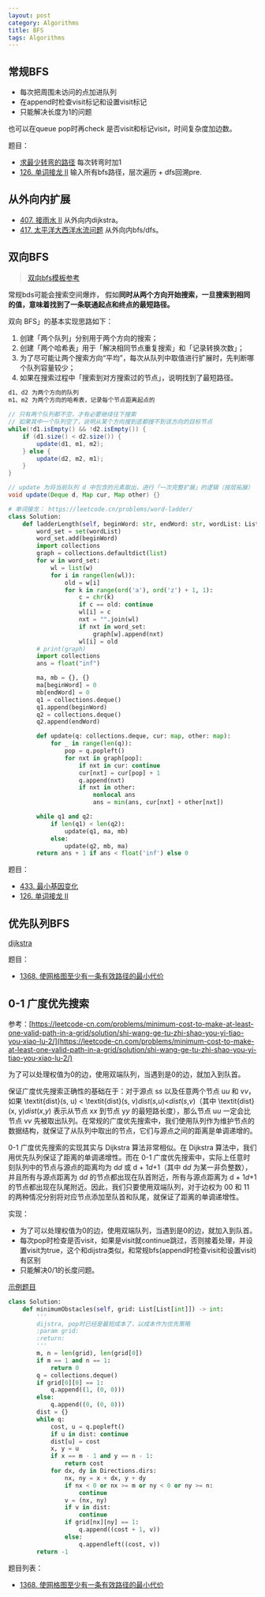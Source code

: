 ```yaml
---
layout: post
category: Algorithms
title: BFS
tags: Algorithms
---
```


## 常规BFS

- 每次把周围未访问的点加进队列
- 在append时检查visit标记和设置visit标记
- 只能解决长度为1的问题



也可以在queue pop时再check 是否visit和标记visit，时间复杂度加边数。



题目：

- [求最少转弯的路径](https://mafulong.github.io/2018/08/27/bfs%E6%9C%80%E5%B0%8F%E8%BD%AC%E5%BC%AF%E8%B7%AF%E5%BE%84/) 每次转弯时加1
- [126. 单词接龙 II](https://leetcode.cn/problems/word-ladder-ii/) 输入所有bfs路径，层次遍历 + dfs回溯pre.

## 从外向内扩展

- [407. 接雨水 II](https://leetcode.cn/problems/trapping-rain-water-ii/) 从外向内dijkstra。
- [417. 太平洋大西洋水流问题](https://leetcode.cn/problems/pacific-atlantic-water-flow/) 从外向内bfs/dfs。 

## 双向BFS

> [双向bfs模板参考](https://leetcode-cn.com/problems/open-the-lock/solution/gong-shui-san-xie-yi-ti-shuang-jie-shuan-wyr9/)

常规bds可能会搜索空间爆炸， 假如**同时从两个方向开始搜索，一旦搜索到相同的值，意味着找到了一条联通起点和终点的最短路径。**



双向 BFS」的基本实现思路如下：

1. 创建「两个队列」分别用于两个方向的搜索；
2. 创建「两个哈希表」用于「解决相同节点重复搜索」和「记录转换次数」；
3. 为了尽可能让两个搜索方向“平均”，每次从队列中取值进行扩展时，先判断哪个队列容量较少；
4. 如果在搜索过程中「搜索到对方搜索过的节点」，说明找到了最短路径。

```java
d1、d2 为两个方向的队列
m1、m2 为两个方向的哈希表，记录每个节点距离起点的
    
// 只有两个队列都不空，才有必要继续往下搜索
// 如果其中一个队列空了，说明从某个方向搜到底都搜不到该方向的目标节点
while(!d1.isEmpty() && !d2.isEmpty()) {
    if (d1.size() < d2.size()) {
        update(d1, m1, m2);
    } else {
        update(d2, m2, m1);
    }
}

// update 为将当前队列 d 中包含的元素取出，进行「一次完整扩展」的逻辑（按层拓展）
void update(Deque d, Map cur, Map other) {}
```

```python
# 单词接龙： https://leetcode.cn/problems/word-ladder/
class Solution:
    def ladderLength(self, beginWord: str, endWord: str, wordList: List[str]) -> int:
        word_set = set(wordList)
        word_set.add(beginWord)
        import collections
        graph = collections.defaultdict(list)
        for w in word_set:
            wl = list(w)
            for i in range(len(wl)):
                old = w[i]
                for k in range(ord('a'), ord('z') + 1, 1):
                    c = chr(k)
                    if c == old: continue
                    wl[i] = c
                    nxt = "".join(wl)
                    if nxt in word_set:
                        graph[w].append(nxt)
                    wl[i] = old
        # print(graph)
        import collections
        ans = float("inf")

        ma, mb = {}, {}
        ma[beginWord] = 0
        mb[endWord] = 0
        q1 = collections.deque()
        q1.append(beginWord)
        q2 = collections.deque()
        q2.append(endWord)

        def update(q: collections.deque, cur: map, other: map):
            for _ in range(len(q)):
                pop = q.popleft()
                for nxt in graph[pop]:
                    if nxt in cur: continue
                    cur[nxt] = cur[pop] + 1
                    q.append(nxt)
                    if nxt in other:
                        nonlocal ans
                        ans = min(ans, cur[nxt] + other[nxt])

        while q1 and q2:
            if len(q1) < len(q2):
                update(q1, ma, mb)
            else:
                update(q2, mb, ma)
        return ans + 1 if ans < float('inf') else 0

```



题目：

- [433. 最小基因变化](https://leetcode-cn.com/problems/minimum-genetic-mutation/)
- [126. 单词接龙 II](https://leetcode-cn.com/problems/word-ladder-ii/)

## 优先队列BFS

[dijkstra](https://mafulong.github.io/2018/02/19/%E5%9B%BE%E6%9C%80%E7%9F%AD%E8%B7%AF%E5%BE%84/)

题目：

- [1368. 使网格图至少有一条有效路径的最小代价](https://leetcode-cn.com/problems/minimum-cost-to-make-at-least-one-valid-path-in-a-grid/)



## 0-1 广度优先搜索

参考：[https://leetcode-cn.com/problems/minimum-cost-to-make-at-least-one-valid-path-in-a-grid/solution/shi-wang-ge-tu-zhi-shao-you-yi-tiao-you-xiao-lu-2/](https://leetcode-cn.com/problems/minimum-cost-to-make-at-least-one-valid-path-in-a-grid/solution/shi-wang-ge-tu-zhi-shao-you-yi-tiao-you-xiao-lu-2/)

为了可以处理权值为0的边，使用双端队列，当遇到是0的边，就加入到队首。



保证广度优先搜索正确性的基础在于：对于源点 s*s* 以及任意两个节点 u*u* 和 v*v*，如果 \textit{dist}(s, u) < \textit{dist}(s, v)*dist*(*s*,*u*)<*dist*(*s*,*v*)（其中 \textit{dist}(x, y)*dist*(*x*,*y*) 表示从节点 x*x* 到节点 y*y* 的最短路长度），那么节点 u*u* 一定会比节点 v*v* 先被取出队列。在常规的广度优先搜索中，我们使用队列作为维护节点的数据结构，就保证了从队列中取出的节点，它们与源点之间的距离是单调递增的。

0-1 广度优先搜索的实现其实与 Dijkstra 算法非常相似。在 Dijkstra 算法中，我们用优先队列保证了距离的单调递增性。而在 0-1 广度优先搜索中，实际上任意时刻队列中的节点与源点的距离均为 d*d* 或 d + 1*d*+1（其中 d*d* 为某一非负整数），并且所有与源点距离为 d*d* 的节点都出现在队首附近，所有与源点距离为 d + 1*d*+1 的节点都出现在队尾附近。因此，我们只要使用双端队列，对于边权为 00 和 11 的两种情况分别将对应节点添加至队首和队尾，就保证了距离的单调递增性。



实现：

- 为了可以处理权值为0的边，使用双端队列，当遇到是0的边，就加入到队首。
- 每次pop时检查是否visit，如果是visit就continue跳过，否则接着处理，并设置visit为true，这个和dijstra类似，和常规bfs(append时检查visit和设置visit)有区别
- 只能解决0/1的长度问题。



[示例题目](https://mafulong.github.io/2022/05/29/6081.-%E5%88%B0%E8%BE%BE%E8%A7%92%E8%90%BD%E9%9C%80%E8%A6%81%E7%A7%BB%E9%99%A4%E9%9A%9C%E7%A2%8D%E7%89%A9%E7%9A%84%E6%9C%80%E5%B0%8F%E6%95%B0%E7%9B%AE/)


```python
class Solution:
    def minimumObstacles(self, grid: List[List[int]]) -> int:
        '''
        dijstra, pop时已经是最短成本了，以成本作为优先策略
        :param grid:
        :return:
        '''
        m, n = len(grid), len(grid[0])
        if m == 1 and n == 1:
            return 0
        q = collections.deque()
        if grid[0][0] == 1:
            q.append((1, (0, 0)))
        else:
            q.append((0, (0, 0)))
        dist = {}
        while q:
            cost, u = q.popleft()
            if u in dist: continue
            dist[u] = cost
            x, y = u
            if x == m - 1 and y == n - 1:
                return cost
            for dx, dy in Directions.dirs:
                nx, ny = x + dx, y + dy
                if nx < 0 or nx >= m or ny < 0 or ny >= n:
                    continue
                v = (nx, ny)
                if v in dist:
                    continue
                if grid[nx][ny] == 1:
                    q.append((cost + 1, v))
                else:
                    q.appendleft((cost, v))
        return -1

```



题目列表：

- [1368. 使网格图至少有一条有效路径的最小代价](https://leetcode-cn.com/problems/minimum-cost-to-make-at-least-one-valid-path-in-a-grid/)
